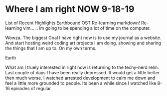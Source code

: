 # Where I am right NOW 9-18-19

List of Recent Highlights
Earthbound OST
Re-learning markdown!
Re-learning vim...
.. im going to be spending a lot of
time on the computer.


Wowza. The biggest Goal I have right now is to use my journal as a website.
And start hosting weird coding art projects I am doing. showing and sharing
the things that I am up to. On my own terms.

Earth

What am I truely interested in right now is returning to the techy-nerd relm.
Last couple of days I have been really depressed. It would get a little better
then much worse. I watched arrested development to calm me down and feel a little
more grounded to people. Its been a while since I watched like 8-16 episodes of regular 

